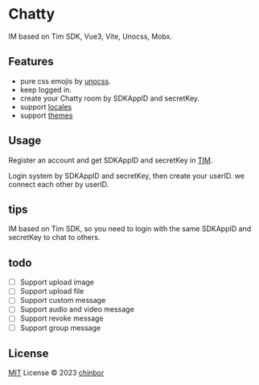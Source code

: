 # Chatty

IM based on Tim SDK, Vue3, Vite, Unocss, Mobx.

## Features

* pure css emojis by [unocss](https://unocss.dev/presets/icons).
* keep logged in.
* create your Chatty room by SDKAppID and secretKey.
* support [locales](https://vue-i18n.intlify.dev/)
* support [themes](https://vueuse.org/core/useDark/#usedark)

## Usage

Register an account and get SDKAppID and secretKey in [TIM](https://console.cloud.tencent.com/im).

Login system by SDKAppID and secretKey, then create your userID. we connect each other by userID.

## tips

IM based on Tim SDK, so you need to login with the same SDKAppID and secretKey to chat to others.

## todo

- [ ] Support upload image
- [ ] Support upload file 
- [ ] Support custom message
- [ ] Support audio and video message
- [ ] Support revoke message
- [ ] Support group message

## License

[MIT](https://github.com/chinbor/Chatty/blob/main/LICENSE) License © 2023 [chinbor](https://github.com/chinbor)
